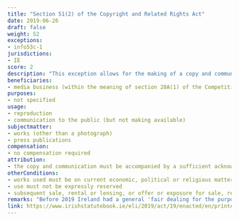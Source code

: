 ```yaml
---
title: "Section 51(2) of the Copyright and Related Rights Act"
date: 2019-06-26
draft: false
weight: 52
exceptions:
- info53c-1
jurisdictions:
- IE
score: 2
description: "This exception allows for the making of a copy and communication to the public of a work (other than a photograph) on current economic, political or religious matters or similar matters by a media business. Such use must not be expressly reserved, and the copy and communication must be accompanied by a sufficient acknowledgemen. Subsequent sale, rental or lensing, or offer or exposure for sale, rental or loan, or otherwise making available to the public of such a copy is expressly forbidden by subsection 2A." 
beneficiaries:
- media business (within the meaning of section 28A(1) of the Competition Act 2002)
purposes: 
- not specified
usage:
- reproduction
- communication to the public (but not making available)
subjectmatter:
- works (other than a photograph) 
- press publications
compensation:
- no compensation required
attribution: 
- the copy and communication must be accompanied by a sufficient acknowledgemen
otherConditions: 
- works used must be on current economic, political or religious matters or similar matters
- use must not be expressly reserved
- subsequent sale, rental or lensing, or offer or exposure for sale, rental or loan, or otherwise making available to the public of the copy is expressly forbidden
remarks: "Before 2019 Ireland had a general 'fair dealing for the purpose of reporting current events' exception that could be interpreted as an implementation of the second hypothesis of art 5(3)(c) of the InfoSoc Directive. According to the previous wording of Section 51, 'Fair dealing with a work (other than a photograph) for the purpose of reporting current events shall not infringe copyright in that work, where the report is accompanied by a sufficient acknowledgement'. Curiously, in 2019 the Irish legislator removed the provision in its entirety and replaced it with a 'press review' exception in implementation of the first hypothesis of art 5(3)(c).<br /><br />It is unclear what the extent of communication to the public under Section 52(2) is, since under (2A) 'otherwise' making available to the public of such a copy is set outside the scope of the exception.<br /><br />It is also unclear whether the current exception in Section 51(2) extends to 'recordings of performances' or not, since in the relevant provision in Section 221(1)(b) CA the reference to 'reporting current events' has not been modified in 2019. As of 19 November 2021 the exception extends to press publications as per section 13(4) of S.I. No 567 of 2021."
link: https://www.irishstatutebook.ie/eli/2019/act/19/enacted/en/print#sec12
---
```

